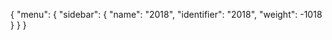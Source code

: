 {
  "menu": {
    "sidebar": {
      "name": "2018",
      "identifier": "2018",
      "weight": -1018
    }
  }
}
